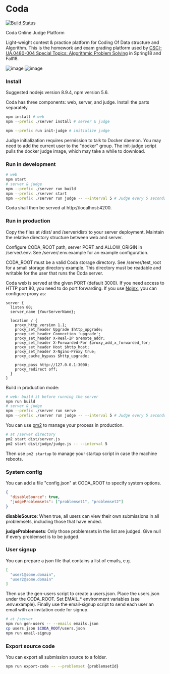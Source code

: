 # Coda

[![Build Status](https://travis-ci.com/yubowenok/coda.svg?token=72Mbb98eevCq6x2s2zUd&branch=dockerJudge)](https://travis-ci.com/yubowenok/coda)

Coda Online Judge Platform

Light-weight contest & practice platform for Coding Of Data structure and Algorithm.
This is the homework and exam grading platform used by [CSCI-UA.0480-004 Special Topics: Algorithmic Problem Solving](https://cs.nyu.edu/courses/spring18/CSCI-UA.0480-004/) in Spring18 and Fall18.

![image](https://user-images.githubusercontent.com/1314429/35206822-4d568f18-ff0d-11e7-956c-c7bea2706c20.png)
![image](https://user-images.githubusercontent.com/1314429/35206851-78459c28-ff0d-11e7-8c9d-3355124aa5fd.png)


### Install

Suggested nodejs version 8.9.4, npm version 5.6.

Coda has three components: web, server, and judge. Install the parts separately.

```bash
npm install # web
npm --prefix ./server install # server & judge

npm --prefix run init-judge # initialize judge
```

Judge initialization requires permission to talk to Docker daemon.
You may need to add the current user to the "docker" group.
The init-judge script pulls the docker judge image, which may take a while to download.


### Run in development

```bash
# web
npm start
# server & judge
npm --prefix ./server run build
npm --prefix ./server start
npm --prefix ./server run judge -- --interval 5 # Judge every 5 seconds
```

Coda shall then be served at http://localhost:4200.

### Run in production

Copy the files at /dist/ and /server/dist/ to your server deployment.
Maintain the relative directory structure between web and server.

Configure CODA_ROOT path, server PORT and ALLOW_ORIGIN in /server/.env. 
See /server/.env.example for an example configuration.

CODA_ROOT must be a valid Coda storage directory.
See /server/test_root for a small storage directory example.
This directory must be readable and writable for the user that runs the Coda server.

Coda web is served at the given PORT (default 3000).
If you need access to HTTP port 80, you need to do port forwarding.
If you use [Nginx](http://nginx.org/), you can configure proxy as:
```
server {
  listen 80;
  server_name {YourServerName};

  location / {
    proxy_http_version 1.1;
    proxy_set_header Upgrade $http_upgrade;
    proxy_set_header Connection 'upgrade';
    proxy_set_header X-Real-IP $remote_addr;
    proxy_set_header X-Forwarded-For $proxy_add_x_forwarded_for;
    proxy_set_header Host $http_host;
    proxy_set_header X-Nginx-Proxy true;
    proxy_cache_bypass $http_upgrade;

    proxy_pass http://127.0.0.1:3000;
    proxy_redirect off;
  }
}
```

Build in production mode:

```bash
# web: build it before running the server
npm run build
# server & judge
npm --prefix ./server run serve
npm --prefix ./server run judge -- --interval 5 # Judge every 5 seconds
```

You can use [pm2](http://pm2.keymetrics.io/) to manage your process in production.
```bash
# at /server directory
pm2 start dist/server.js
pm2 start dist/judge/judge.js -- --interval 5
```
Then use ``pm2 startup`` to manage your startup script in case the machine reboots.

### System config

You can add a file "config.json" at CODA_ROOT to specify system options.

```json
{
  "disableSource": true,
  "judgeProblemsets": ["problemset1", "problemset2"]
}
```

**disableSource**: When true, all users can view their own submissions in all problemsets, including those that have ended.

**judgeProblemsets**: Only those problemsets in the list are judged. Give null if every problemset is to be judged.


### User signup

You can prepare a json file that contains a list of emails, e.g.

```json
[
  "user1@some.domain",
  "user2@some.domain"
]
```

Then use the gen-users script to create a users.json. 
Place the users.json under the CODA_ROOT.
Set EMAIL_* environment variables (see .env.example).
Finally use the email-signup script to send each user an email with an invitation code for signup.

```bash
# at /server
npm run gen-users -- --emails emails.json
cp users.json $CODA_ROOT/users.json
npm run email-signup
```

### Export source code

You can export all submission source to a folder.

```bash
npm run export-code -- --problemset {problemsetId}
```
